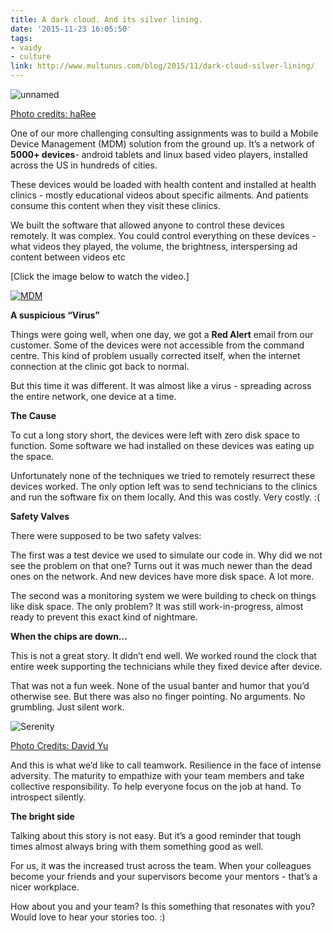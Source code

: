 ```yaml
---
title: A dark cloud. And its silver lining.
date: '2015-11-23 16:05:50'
tags:
- vaidy
- culture
link: http://www.multunus.com/blog/2015/11/dark-cloud-silver-lining/
---
```


![unnamed](https://s3.amazonaws.com/multunus-website/uploads/2015/11/unnamed.jpg)

[Photo credits: haRee](https://www.flickr.com/people/hb2/)

One of our more challenging consulting assignments was to build a Mobile Device Management (MDM) solution from the ground up. It’s a network of 
**5000+ devices**- android tablets and linux based video players, installed across the US in hundreds of cities.

These devices would be loaded with health content and installed at health clinics - mostly educational videos about specific ailments. And patients consume this content when they visit these clinics.

We built the software that allowed anyone to control these devices remotely. It was complex. You could control everything on these devices - what videos they played, the volume, the brightness, interspersing ad content between videos etc

[Click the image below to watch the video.]


[![MDM](https://s3.amazonaws.com/multunus-website/uploads/2015/11/MDM.png)](https://www.youtube.com/watch?v=xfpxOCI8dlc)

**A suspicious “Virus”**


Things were going well, when one day, we got a **Red Alert** email from our customer. Some of the devices were not accessible from the command centre. This kind of problem usually corrected itself, when the internet connection at the clinic got back to normal.

But this time it was different. It was almost like a virus - spreading across the entire network, one device at a time.


**The Cause**


To cut a long story short, the devices were left with zero disk space to function. Some software we had installed on these devices was eating up the space.

Unfortunately none of the techniques we tried to remotely resurrect these devices worked. The only option left was to send technicians to the clinics and run the software fix on them locally. And this was costly. Very costly. :(


**Safety Valves**


There were supposed to be two safety valves:

The first was a test device we used to simulate our code in. Why did we not see the problem on that one? Turns out it was much newer than the dead ones on the network. And new devices have more disk space. A lot more.

The second was a monitoring system we were building to check on things like disk space. The only problem? It was still work-in-progress, almost ready to prevent this exact kind of nightmare.


**When the chips are down...**


This is not a great story. It didn’t end well. We worked round the clock that entire week supporting the technicians while they fixed device after device.

That was not a fun week. None of the usual banter and humor that you’d otherwise see. But there was also no finger pointing. No arguments. No grumbling. Just silent work.


![Serenity](https://s3.amazonaws.com/multunus-website/uploads/2015/11/9711009229_52ec1ef0c0_b-1024x674.jpg)

[Photo Credits: David Yu](https://www.flickr.com/photos/davidyuweb/)

And this is what we’d like to call teamwork. Resilience in the face of intense adversity. The maturity to empathize with your team members and take collective responsibility. To help everyone focus on the job at hand. To introspect silently.


**The bright side**


Talking about this story is not easy. But it’s a good reminder that tough times almost always bring with them something good as well.

For us, it was the increased trust across the team. When your colleagues become your friends and your supervisors become your mentors - that’s a nicer workplace.

How about you and your team? Is this something that resonates with you? Would love to hear your stories too. :)
